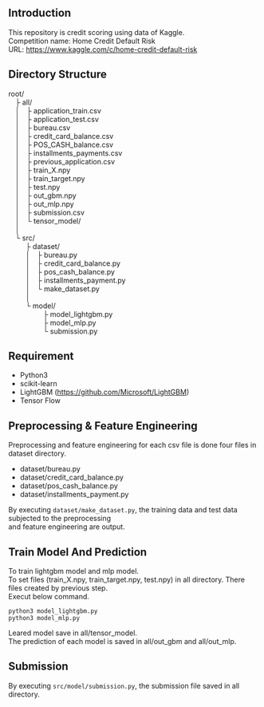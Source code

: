 ## Introduction
This repository is credit scoring using data of Kaggle.  
Competition name: Home Credit Default Risk  
URL: https://www.kaggle.com/c/home-credit-default-risk

## Directory Structure
root/  
&emsp;├ all/  
&emsp;│&emsp;├ application_train.csv  
&emsp;│&emsp;├ application_test.csv  
&emsp;│&emsp;├ bureau.csv  
&emsp;│&emsp;├ credit_card_balance.csv  
&emsp;│&emsp;├ POS_CASH_balance.csv  
&emsp;│&emsp;├ installments_payments.csv  
&emsp;│&emsp;├ previous_application.csv  
&emsp;│&emsp;├ train_X.npy  
&emsp;│&emsp;├ train_target.npy  
&emsp;│&emsp;├ test.npy  
&emsp;│&emsp;├ out_gbm.npy  
&emsp;│&emsp;├ out_mlp.npy  
&emsp;│&emsp;├ submission.csv  
&emsp;│&emsp;└ tensor_model/  
&emsp;│&emsp;&ensp;  
&emsp;└  src/  
&emsp;&emsp;&ensp;├ dataset/  
&emsp;&emsp;&ensp;│&emsp;├ bureau.py  
&emsp;&emsp;&ensp;│&emsp;├ credit_card_balance.py   
&emsp;&emsp;&ensp;│&emsp;├ pos_cash_balance.py   
&emsp;&emsp;&ensp;│&emsp;├ installments_payment.py  
&emsp;&emsp;&ensp;│&emsp;└ make_dataset.py   
&emsp;&emsp;&ensp;│   
&emsp;&emsp;&ensp;└ model/  
&emsp;&emsp;&emsp;&emsp;&emsp;├ model_lightgbm.py   
&emsp;&emsp;&emsp;&emsp;&emsp;├ model_mlp.py  
&emsp;&emsp;&emsp;&emsp;&emsp;└ submission.py  

## Requirement
* Python3
* scikit-learn
* LightGBM (https://github.com/Microsoft/LightGBM)
* Tensor Flow

## Preprocessing & Feature Engineering
Preprocessing and feature engineering for each csv file is done four files in dataset directory.  
* dataset/bureau.py
* dataset/credit_card_balance.py
* dataset/pos_cash_balance.py
* dataset/installments_payment.py

By executing ```dataset/make_dataset.py```, the training data and test data subjected to the preprocessing   
and feature engineering are output.

## Train Model And Prediction
To train lightgbm model and mlp model.  
To set files (train_X.npy, train_target.npy, test.npy) in all directory. There files created by previous step.  
Execut below command.
```
python3 model_lightgbm.py
python3 model_mlp.py
```
Leared model save in all/tensor_model.  
The prediction of each model is saved in all/out_gbm and all/out_mlp.  

## Submission
By executing ```src/model/submission.py```, the submission file saved in all directory.
